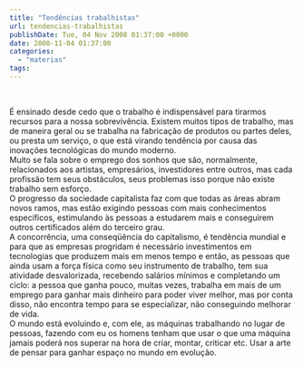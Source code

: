 ```yaml
---
title: "Tendências trabalhistas"
url: tendencias-trabalhistas
publishDate: Tue, 04 Nov 2008 01:37:00 +0000
date: 2008-11-04 01:37:00
categories: 
  - "materias"
tags: 
---
```

<a href="http://1.bp.blogspot.com/_BzqI_RDZ6O4/ScBCzB6uBII/AAAAAAAAAOk/HspHavDdWH4/s1600-h/85072007.jpg"><img src="http://1.bp.blogspot.com/_BzqI_RDZ6O4/ScBCzB6uBII/AAAAAAAAAOk/HspHavDdWH4/s320/85072007.jpg" border="0" alt=""></a><br><div><span><span><br></span></span></div><div><span><span>            É ensinado desde cedo que o trabalho é indispensável para tirarmos recursos para a nossa sobrevivência. Existem muitos tipos de trabalho, mas de maneira geral ou se trabalha na fabricação de produtos ou partes deles, ou presta um serviço, o que está virando tendência por causa das inovações tecnológicas do mundo moderno.</span></span></div><div><span><span>Muito se fala sobre o emprego dos sonhos que são, normalmente, relacionados aos artistas, empresários, investidores entre outros, mas cada profissão tem seus obstáculos, seus problemas isso porque não existe trabalho sem esforço.</span></span></div><div><span><span>O progresso da sociedade capitalista faz com que todas as áreas abram novos ramos, mas estão exigindo pessoas com mais conhecimentos específicos, estimulando às pessoas a estudarem mais e conseguirem outros certificados além do terceiro grau.</span></span></div><div><span><span>A concorrência, uma conseqüência do capitalismo, é tendência mundial e para que as empresas progridam é necessário investimentos em tecnologias que produzem mais em menos tempo e então, as pessoas que ainda usam a força física como seu instrumento de trabalho, tem sua atividade desvalorizada, recebendo salários mínimos e completando um ciclo: a pessoa que ganha pouco, muitas vezes, trabalha em mais de um emprego para ganhar mais dinheiro para poder viver melhor, mas por conta disso, não encontra tempo para se especializar, não conseguindo melhorar de vida.</span></span></div><div><span><span>O mundo está evoluindo e, com ele, as máquinas trabalhando no lugar de pessoas, fazendo com eu os homens tenham que usar o que uma máquina jamais poderá nos superar na hora de criar, montar, criticar etc. Usar a arte de pensar para ganhar espaço no mundo em evolução.</span></span></div>
